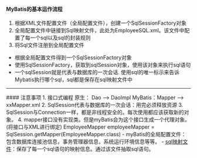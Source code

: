 #### MyBatis的基本运作流程
1. 根据XML文件配置文件（全局配置文件），创建一个SqlSessionFactory对象
2. 全局配置文件中链接到Sql映射文件，此处为EmployeeSQL.xml。该文件中配置了每一个sql以及sql的封装规则
3. 将Sql文件注册到全局配置文件
- 根据全局配置文件得到一个SqlSessionFactory对象
- 使用SqlSessionFactory，获取到sqlSession对象，使用该对象来执行sql语句
- 一个sqlSession就是代表与数据库的一次会话. 使用sql的唯一标示来告诉Mybatis执行哪个sql，sql都是保存在sql映射文件中
<hr/>
#### 注意事项
1. 接口式编程
    原生：   Dao     --> DaoImpl
    MyBatis：Mapper  --> xxMapper.xml
2. SqlSession代表与数据库的一次会话：用完必须释放资源
3. SqlSession与Connection一样，都是非线程安全的。每次使用都应该获取新的对象。
4. mapper接口没有实现类。但是myBatis会为这个接口生成一个代理对象。
(将接口与XML进行绑定)
EmployeeMapper employeeMapper = SqlSession.getMapper(EmployeeMapper.class)
- myBatis的全局配置文件：包含数据库连接池信息，事务管理器信息，系统运行环境信息等等。
- <a href = "https://github.com/ThemanerL/Study_framework/blob/master/conf/mybatis/dao/EmployeeMapper.xml">sql映射文件</a>：保存了每一个sql语句的映射信息。通过该文件抽取sql语句。